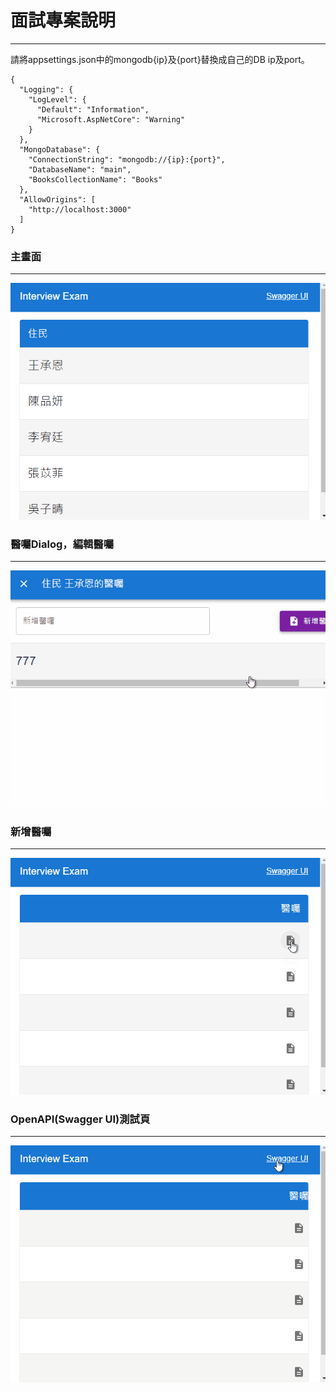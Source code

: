 # 面試專案說明
---
請將appsettings.json中的mongodb{ip}及{port}替換成自己的DB ip及port。
```
{
  "Logging": {
    "LogLevel": {
      "Default": "Information",
      "Microsoft.AspNetCore": "Warning"
    }
  },
  "MongoDatabase": {
    "ConnectionString": "mongodb://{ip}:{port}",
    "DatabaseName": "main",
    "BooksCollectionName": "Books"
  },
  "AllowOrigins": [
    "http://localhost:3000"
  ]
}
```

### 主畫面
---
![image](https://github.com/HTDemon/WebApplication1/blob/master/WebApplication1/README/IE_1.gif)

### 醫囑Dialog，編輯醫囑
---
![image](https://github.com/HTDemon/WebApplication1/blob/master/WebApplication1/README/IE_2.gif)

### 新增醫囑
---
![image](https://github.com/HTDemon/WebApplication1/blob/master/WebApplication1/README/IE_3.gif)

### OpenAPI(Swagger UI)測試頁
---
![image](https://github.com/HTDemon/WebApplication1/blob/master/WebApplication1/README/IE_4.gif)
